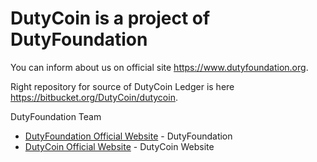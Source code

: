 # DutyCoin is a project of DutyFoundation
You can inform about us on official site https://www.dutyfoundation.org. 

Right repository for source of DutyCoin Ledger is here https://bitbucket.org/DutyCoin/dutycoin.

DutyFoundation Team


* [DutyFoundation Official Website](https://www.dutyfoundation.org/) - DutyFoundation
* [DutyCoin Official Website](https://www.dutycoin.org/) - DutyCoin Website

